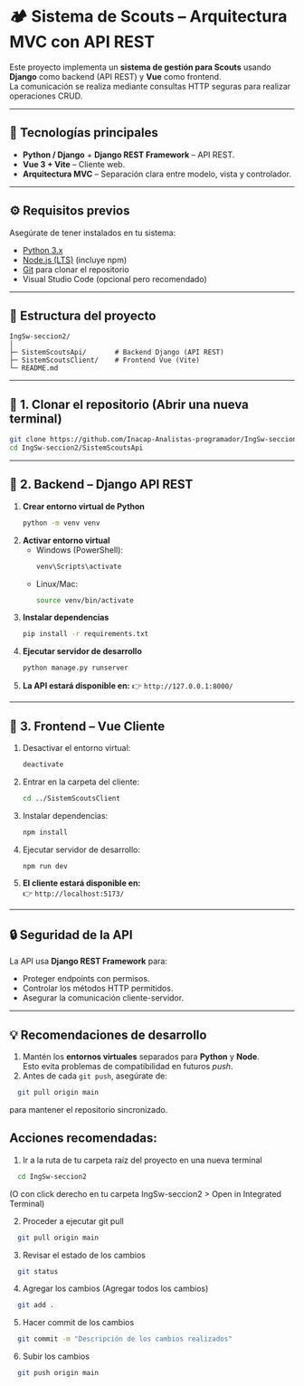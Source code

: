 # 🏕️ Sistema de Scouts – Arquitectura MVC con API REST

Este proyecto implementa un **sistema de gestión para Scouts** usando  
**Django** como backend (API REST) y **Vue** como frontend.  
La comunicación se realiza mediante consultas HTTP seguras para realizar operaciones CRUD.

---

## 🚀 Tecnologías principales
* **Python / Django** + **Django REST Framework** – API REST.
* **Vue 3 + Vite** – Cliente web.
* **Arquitectura MVC** – Separación clara entre modelo, vista y controlador.

---

## ⚙️ Requisitos previos
Asegúrate de tener instalados en tu sistema:
* [Python 3.x](https://www.python.org/downloads/)
* [Node.js (LTS)](https://nodejs.org/) (incluye npm)
* [Git](https://git-scm.com/) para clonar el repositorio
* Visual Studio Code (opcional pero recomendado)

---

## 📂 Estructura del proyecto
```
IngSw-seccion2/
│
├─ SistemScoutsApi/       # Backend Django (API REST)
├─ SistemScoutsClient/    # Frontend Vue (Vite)
└─ README.md
```

---

## 🔹 1. Clonar el repositorio (Abrir una nueva terminal)
```bash
git clone https://github.com/Inacap-Analistas-programador/IngSw-seccion2.git
cd IngSw-seccion2/SistemScoutsApi
```

---

## 🔹 2. Backend – Django API REST

1. **Crear entorno virtual de Python**
   ```bash
   python -m venv venv
   ```
2. **Activar entorno virtual**
   - Windows (PowerShell):
     ```bash
     venv\Scripts\activate
     ```
   - Linux/Mac:
     ```bash
     source venv/bin/activate
     ```
3. **Instalar dependencias**
   ```bash
   pip install -r requirements.txt
   ```
4. **Ejecutar servidor de desarrollo**
   ```bash
   python manage.py runserver
   ```
5. **La API estará disponible en:**
    👉 `http://127.0.0.1:8000/`

---

## 🔹 3. Frontend – Vue Cliente

1. Desactivar el entorno virtual:
   ```bash
   deactivate 
   ```
2. Entrar en la carpeta del cliente:
   ```bash
   cd ../SistemScoutsClient
   ```
3. Instalar dependencias:
   ```bash
   npm install
   ```
4. Ejecutar servidor de desarrollo:
   ```bash
   npm run dev
   ```
5. **El cliente estará disponible en:**  
   👉 `http://localhost:5173/`

---

## 🔒 Seguridad de la API
La API usa **Django REST Framework** para:
- Proteger endpoints con permisos.
- Controlar los métodos HTTP permitidos.
- Asegurar la comunicación cliente-servidor.

---

## 💡 Recomendaciones de desarrollo
1. Mantén los **entornos virtuales** separados para **Python** y **Node**.  
  Esto evita problemas de compatibilidad en futuros *push*.
2. Antes de cada ``` git push ```, asegúrate de:
```bash
  git pull origin main
```
para mantener el repositorio sincronizado.


## Acciones recomendadas:

1. Ir a la ruta de tu carpeta raíz del proyecto en una nueva terminal
```bash
  cd IngSw-seccion2
```
(O con click derecho en tu carpeta IngSw-seccion2 > Open in Integrated Terminal)

2. Proceder a ejecutar git pull
```bash
  git pull origin main
```
3. Revisar el estado de los cambios
```bash
  git status
```
4. Agregar los cambios (Agregar todos los cambios)
```bash
  git add .
```
5. Hacer commit de los cambios
```bash
  git commit -m "Descripción de los cambios realizados"
```
6. Subir los cambios
```bash
  git push origin main
```

